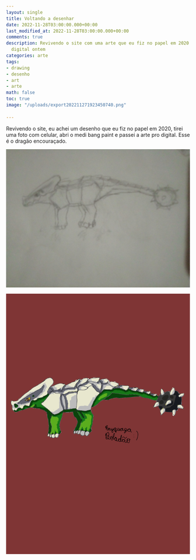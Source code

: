 ```yaml
---
layout: single
title: Voltando a desenhar
date: 2022-11-28T03:00:00.000+00:00
last_modified_at: 2022-11-28T03:00:00.000+00:00
comments: true
description: Revivendo o site com uma arte que eu fiz no papel em 2020 e passei pro
  digital ontem
categories: arte
tags:
- drawing
- desenho
- art
- arte
math: false
toc: true
image: "/uploads/export202211271923450740.png"

---
```

Revivendo o site, eu achei um desenho que eu fiz no papel em 2020, tirei uma foto com celular, abri o medi bang paint e passei a arte pro digital. Esse é o dragão encouraçado.

![Desenho original](/uploads/img_20200601_200627.jpg "Full HD")

![Digital](/uploads/export202211271923450740.png "Que anatomia ferrada")